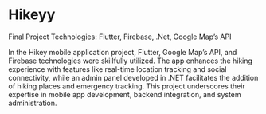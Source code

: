# Hikeyy
Final Project
Technologies:
Flutter, Firebase, .Net, Google Map’s API


In the Hikey mobile application project, Flutter, Google Map’s API, and Firebase technologies were skillfully utilized. The app enhances the hiking experience with features like real-time location tracking and social connectivity, while an admin panel developed in .NET facilitates the addition of hiking places and emergency tracking. This project underscores their expertise in mobile app development, backend integration, and system administration.
